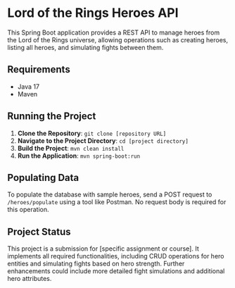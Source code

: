 # Lord of the Rings Heroes API

This Spring Boot application provides a REST API to manage heroes from the Lord of the Rings universe, allowing operations such as creating heroes, listing all heroes, and simulating fights between them.

## Requirements

- Java 17
- Maven

## Running the Project

1. **Clone the Repository**: `git clone [repository URL]`
2. **Navigate to the Project Directory**: `cd [project directory]`
3. **Build the Project**: `mvn clean install`
4. **Run the Application**: `mvn spring-boot:run`

## Populating Data

To populate the database with sample heroes, send a POST request to `/heroes/populate` using a tool like Postman. No request body is required for this operation.

## Project Status

This project is a submission for [specific assignment or course]. It implements all required functionalities, including CRUD operations for hero entities and simulating fights based on hero strength. Further enhancements could include more detailed fight simulations and additional hero attributes.
